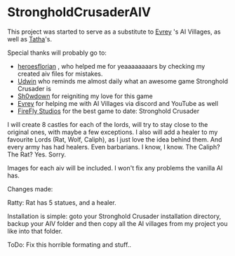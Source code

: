# StrongholdCrusaderAIV
This project was started to serve as a substitute to [Evrey](https://github.com/Evrey) 's AI Villages, as well as [Tatha](https://www.youtube.com/channel/UC4BrhBzHp1ymnczlkdKcSkg)'s.

Special thanks will probably go to:
 -  [heroesflorian](https://github.com/heroesflorian) , who helped me for yeaaaaaaaars
    by checking my created aiv files for mistakes.
 -  [Udwin](https://www.youtube.com/user/UdwinLP) who reminds me almost daily what an awesome game Stronghold Crusader is
 -  [Sh0wdown](https://github.com/Sh0wdown) for reigniting my love for this game
 -  [Evrey](https://github.com/Evrey) for helping me with AI Villages via discord and YouTube as well
 -  [FireFly Studios](https%3A%2F%2Ffireflyworlds.com) for the best game to date: Stronghold Crusader

I will create 8 castles for each of the lords, will try to stay close to the original ones,
with maybe a few exceptions. I also will add a healer to my favourite Lords (Rat, Wolf, Caliph), as I just love
the idea behind them. And every army has had healers.
Even barbarians. I know, I know. The Caliph? The Rat? Yes. Sorry.

Images for each aiv will be included.
I won't fix any problems the vanilla AI has.

Changes made:

Ratty: Rat has 5 statues, and a healer.


Installation is simple: goto your Stronghold Crusader installation directory, backup your AIV folder and then copy all the AI villages from my project you like into that folder.


ToDo: Fix this horrible formating and stuff..
